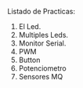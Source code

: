 Listado de Practicas:

1. El Led.
2. Multiples Leds.
3. Monitor Serial.
4. PWM
5. Button
6. Potenciometro
7. Sensores MQ